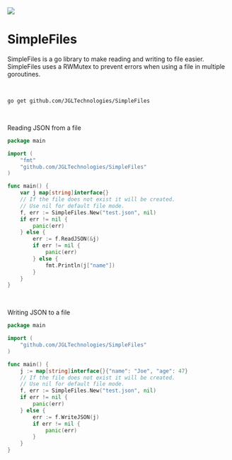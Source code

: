 <a href="https://jgltechnologies.com/discord">
<img src="https://discord.com/api/guilds/844418702430175272/embed.png">
</a>

# SimpleFiles

SimpleFiles is a go library to make reading and writing to file easier. SimpleFiles uses a RWMutex to prevent errors when using a file in multiple goroutines.

<br>

```
go get github.com/JGLTechnologies/SimpleFiles
```

<br>

Reading JSON from a file

```go
package main

import (
	"fmt"
	"github.com/JGLTechnologies/SimpleFiles"
)

func main() {
	var j map[string]interface{}
	// If the file does not exist it will be created.
	// Use nil for default file mode.
	f, err := SimpleFiles.New("test.json", nil)
	if err != nil {
		panic(err)
	} else {
		err := f.ReadJSON(&j)
		if err != nil {
			panic(err)
		} else {
			fmt.Println(j["name"])
		}
	}
}
```

<br>

Writing JSON to a file

```go
package main

import (
	"github.com/JGLTechnologies/SimpleFiles"
)

func main() {
	j := map[string]interface{}{"name": "Joe", "age": 47}
	// If the file does not exist it will be created.
	// Use nil for default file mode.
	f, err := SimpleFiles.New("test.json", nil)
	if err != nil {
		panic(err)
	} else {
		err := f.WriteJSON(j)
		if err != nil {
			panic(err)
		}
	}
}
```
